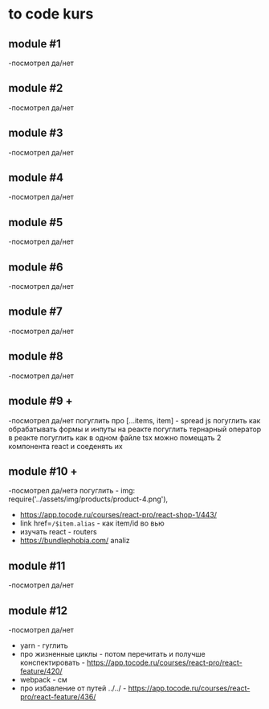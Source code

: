 # to code kurs

## module #1
-посмотрел да/нет

## module #2
-посмотрел да/нет

## module #3
-посмотрел да/нет

## module #4
-посмотрел да/нет

## module #5
-посмотрел да/нет

## module #6
-посмотрел да/нет

## module #7
-посмотрел да/нет

## module #8
-посмотрел да/нет

## module #9 +
-посмотрел да/нет
погуглить про [...items, item] - spread js
погуглить как обрабатывать формы и инпуты на реакте
погуглить тернарный оператор в реакте
погуглить как в одном файле tsx можно помещать 2 компонента react и соеденять их

## module #10 +
-посмотрел да/нетэ
погуглить - img: require('../assets/img/products/product-4.png'),
 - https://app.tocode.ru/courses/react-pro/react-shop-1/443/
 - link href=`/$item.alias` - как item/id во вью
 - изучать react - routers
 - https://bundlephobia.com/  analiz
## module #11
-посмотрел да/нет

## module #12
-посмотрел да/нет
- yarn - гуглить
- про жизненные циклы - потом перечитать и получше конспектировать - https://app.tocode.ru/courses/react-pro/react-feature/420/
- webpack - см 
- про избавление от путей ../../ - https://app.tocode.ru/courses/react-pro/react-feature/436/
